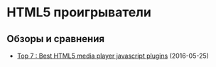 # HTML5 проигрыватели

## Обзоры и сравнения

- [Top 7 : Best HTML5 media player javascript plugins](http://ourcodeworld.com/articles/read/148/top-7-best-html5-media-player-javascript-plugins) (2016-05-25)
